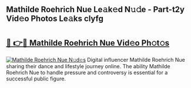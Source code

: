 ## Mathilde Roehrich Nue Le𝚊k𝚎d N𝚞𝚍e - Part-t2y Vid𝚎o Photos Le𝚊ks clyfg

# <h2><a href="http://fb08ng4.evod.top/?m=Mathilde+Roehrich+Nue">🔗 👉🔴 Mathilde Roehrich Nue Vid𝚎o Ph𝚘t𝚘s</a></h2>

[![Mathilde Roehrich Nue N𝚞d𝚎s](https://i.imgur.com/8V9OHl7.gif)](http://fb08ng4.evod.top/?m=Mathilde+Roehrich+Nue)
Digital influencer Mathilde Roehrich Nue sharing their dance and lifestyle journey online. The ability Mathilde Roehrich Nue to handle pressure and controversy is essential for a successful public figure. 
